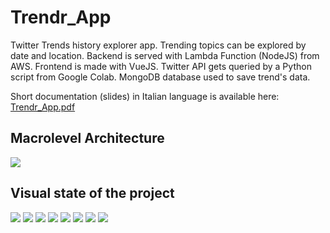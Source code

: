 # Trendr_App

Twitter Trends history explorer app. Trending topics can be explored by date and location. Backend is served with Lambda Function (NodeJS) from AWS. Frontend is made with VueJS. Twitter API gets queried by a Python script from Google Colab. MongoDB database used to save trend's data.

Short documentation (slides) in Italian language is available here: [Trendr_App.pdf](./docs/pdf_slides/Trendr_App_Anonimo.pdf)

## Macrolevel Architecture

<img src="./images/Architectura_progetto_tutto_attivo.png" />

## Visual state of the project

<img src="./images/Mobile_Chrome_Ricerca_Scelta_data.jpg" />

<img src="./images/Mobile_Chrome_Ricerca_Scelta_location_UK_Londra.jpg" />

<img src="./images/Mobile_Chrome_Ricerca_trends_a_Londra_26_agosto.jpg" />

<img src="./images/Mobile_Firefox_Installazione_Menu_aggiungi.jpg" />

<img src="./images/Mobile_Firefox_Installazione_Conferma.jpg" />

<img src="./images/Mobile_Firefox_Ricerca_Scelta_data.jpg" />

<img src="./images/Mobile_Firefox_Ricerca_Scelta_location_Italia_Milano.jpg" />

<img src="./images/Mobile_Firefox_Ricerca_trends_a_Milano_31_agosto.jpg" />
